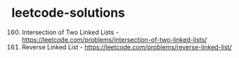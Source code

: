 # leetcode-solutions

160. Intersection of Two Linked Lists - https://leetcode.com/problems/intersection-of-two-linked-lists/
206. Reverse Linked List - https://leetcode.com/problems/reverse-linked-list/
